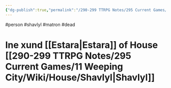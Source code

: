 ```yaml
---
{"dg-publish":true,"permalink":"/290-299 TTRPG Notes/295 Current Games/11 Weeping City/Wiki/Lore/Ine/"}
---
```



#person #shavlyl  #matron #dead 

# Ine xund [[Estara\|Estara]] of House [[290-299 TTRPG Notes/295 Current Games/11 Weeping City/Wiki/House/Shavlyl\|Shavlyl]]